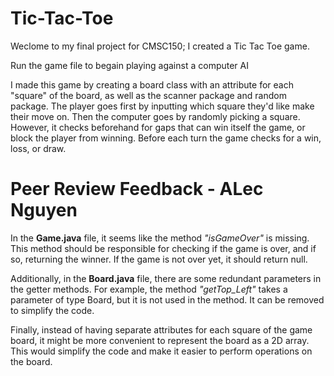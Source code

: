 # Tic-Tac-Toe
Weclome to my final project for CMSC150; I created a Tic Tac Toe game. 

Run the game file to begain playing against a computer AI

I made this game by creating a board class with an attribute for each "square" of the board, as well as the scanner package and random package. The player goes first by inputting which square they'd like make their move on. Then the computer goes by randomly picking a square. However, it checks beforehand for gaps that can win itself the game, or block the player from winning. 
Before each turn the game checks for a win, loss, or draw. 

# Peer Review Feedback - ALec Nguyen

In the **Game.java** file, it seems like the method *"isGameOver"* is missing. This method should be responsible for checking if the game is over, and if so, returning the winner. If the game is not over yet, it should return null.

Additionally, in the **Board.java** file, there are some redundant parameters in the getter methods. For example, the method *"getTop_Left"* takes a parameter of type Board, but it is not used in the method. It can be removed to simplify the code.

Finally, instead of having separate attributes for each square of the game board, it might be more convenient to represent the board as a 2D array. This would simplify the code and make it easier to perform operations on the board.
